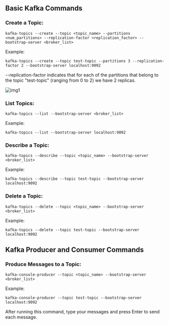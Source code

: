 ## Basic Kafka Commands
### Create a Topic:

```
kafka-topics --create --topic <topic_name> --partitions <num_partitions> --replication-factor <replication_factor> --bootstrap-server <broker_list>
```
Example:
```
kafka-topics --create --topic test-topic --partitions 3 --replication-factor 2 --bootstrap-server localhost:9092
```
--replication-factor indicates that for each of the partitions that belong to the topic "test-topic" (ranging from 0 to 2) we  have 2 replicas. 

![img1](https://github.com/neginkheirmand/kafka-getting-started/blob/master/img1.png?raw=true)


### List Topics:
```
kafka-topics --list --bootstrap-server <broker_list>
```
Example:
```
kafka-topics --list --bootstrap-server localhost:9092
```


### Describe a Topic:
```
kafka-topics --describe --topic <topic_name> --bootstrap-server <broker_list>
```
Example:
```
kafka-topics --describe --topic test-topic --bootstrap-server localhost:9092
```

### Delete a Topic:

```
kafka-topics --delete --topic <topic_name> --bootstrap-server <broker_list>
```

Example:

```
kafka-topics --delete --topic test-topic --bootstrap-server localhost:9092
```

## Kafka Producer and Consumer Commands
### Produce Messages to a Topic:
```
kafka-console-producer --topic <topic_name> --bootstrap-server <broker_list>
```
Example:
```
kafka-console-producer --topic test-topic --bootstrap-server localhost:9092
```
After running this command, type your messages and press Enter to send each message.
